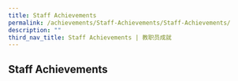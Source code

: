 ```yaml
---
title: Staff Achievements
permalink: /achievements/Staff-Achievements/Staff-Achievements/
description: ""
third_nav_title: Staff Achievements | 教职员成就
---
```

## Staff Achievements